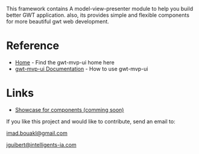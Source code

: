 

This framework contains A model-view-presenter  module to help you build better GWT application. also, its provides simple and flexible components for more beautiful gwt web development.



# Reference
   * [Home](https://github.com/ibouakl/gwt) - Find the gwt-mvp-ui home here
   * [gwt-mvp-ui Documentation](https://github.com/ibouakl/gwt/wiki) - How to use gwt-mvp-ui


# Links
* [Showcase for components (comming soon)]() 




If you like this project and would like to contribute, send an email to:

   imad.bouakl@gmail.com

   jguibert@intelligents-ia.com
